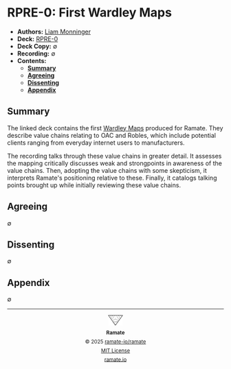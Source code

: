 # RPRE-0: First Wardley Maps
- **Authors:** [Liam Monninger](mailto:liam@ramate.io)
- **Deck:** [RPRE-0](https://docs.google.com/presentation/d/18uuMPPGDqlWZQywuReJvlcBxD3C46sTmpfqp7x8OyP0/edit?usp=sharing)
- **Deck Copy:** $\emptyset$
- **Recording:** $\emptyset$
- **Contents:**
  - **[Summary](#summary)**
  - **[Agreeing](#agreeing)**
  - **[Dissenting](#dissenting)**
  - **[Appendix](#appendix)**

## Summary
The linked deck contains the first [Wardley Maps](/rart/rera-000-000-000-dulan/rart-000-000-000-wardley-maps/README.md) produced for Ramate. They describe value chains relating to OAC and Robles, which include potential clients ranging from everyday internet users to manufacturers.

The recording talks through these value chains in greater detail. It assesses the mapping critically discusses weak and strongpoints in awareness of the value chains. Then, adopting the value chains with some skepticism, it interprets Ramate's positioning relative to these. Finally, it catalogs talking points brought up while initially reviewing these value chains.

## Agreeing
$\emptyset$

## Dissenting
$\emptyset$

## Appendix
$\emptyset$

<!--RAMATE FOOTER: DO NOT REMOVE THIS LINE-->
---

<div align="center">
  <a href="https://github.com/ramate-io/oac">
    <picture>
      <source srcset="/assets/ramate-inverted-transparent.png" media="(prefers-color-scheme: dark)">
      <img height="24" src="/assets/ramate-transparent.png" alt="Ramate"/>
    </picture>
  </a>
  <br/>
  <sub>
    <b>Ramate</b>
    <br/>
    &copy; 2025 <a href="https://github.com/ramate-io/ramate">ramate-io/ramate</a>
    <br/>
    <a href="https://github.com/ramate-io/ramate/blob/main/LICENSE">MIT License</a>
    <br/>
    <a href="https://www.ramate.io">ramate.io</a>
  </sub>
</div>
